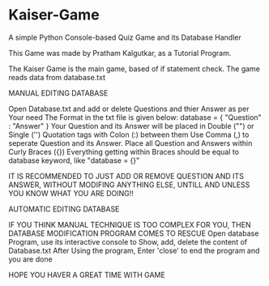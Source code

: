 # Kaiser-Game
A simple Python Console-based Quiz Game and its Database Handler

This Game was made by Pratham Kalgutkar, as a Tutorial Program.

The Kaiser Game is the main game, based of if statement check.
The game reads data from database.txt

MANUAL EDITING DATABASE

Open Database.txt and add or delete Questions and thier Answer as per Your need
The Format in the txt file is given below:
database = { "Question" : "Answer" }
Your Question and its Answer will be placed in Double ("") or Single ('') Quotation tags with Colon (:) between them
Use Comma (,) to seperate Question and its Answer.
Place all Question and Answers within Curly Braces ({})
Everything getting within Braces should be equal to database keyword, like "database = {}"

IT IS RECOMMENDED TO JUST ADD OR REMOVE QUESTION AND ITS ANSWER, WITHOUT MODIFING ANYTHING ELSE, UNTILL AND UNLESS YOU KNOW WHAT YOU ARE DOING!!

AUTOMATIC EDITING DATABASE

IF YOU THINK MANUAL TECHNIQUE IS TOO COMPLEX FOR YOU, THEN DATABASE MODIFICATION PROGRAM COMES TO RESCUE
Open database Program, use its interactive console to Show, add, delete the content of Database.txt
After Using the program, Enter 'close' to end the program and you are done

HOPE YOU HAVER A GREAT TIME WITH GAME
